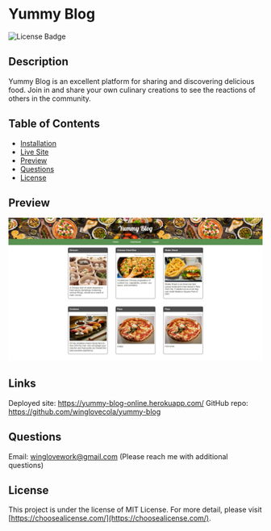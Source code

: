 # Yummy Blog
![License Badge](https://img.shields.io/badge/license-MIT%20License-lightgreen)


## Description

Yummy Blog is an excellent platform for sharing and discovering delicious food. Join in and share your own culinary creations to see the reactions of others in the community.


## Table of Contents

- [Installation](#installation)
- [Live Site](#livesite)
- [Preview](#preview)
- [Questions](#questions)
- [License](#license)



## Preview

![Screenshot](https://github.com/winglovecola/yummy-blog/blob/main/public/images/screenshot.jpg?raw=true)



## Links
Deployed site: https://yummy-blog-online.herokuapp.com/
GitHub repo: https://github.com/winglovecola/yummy-blog


## Questions

Email: winglovework@gmail.com (Please reach me with additional questions)


## License

This project is under the license of MIT License. For more detail, please visit [https://choosealicense.com/](https://choosealicense.com/).







